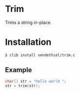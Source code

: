 # Trim

  Trims a string in-place.

# Installation

`$ clib install vendethiel/trim.c`

## Example

```c
char[] str = "hello world ";
str = trim(str);
``` 
